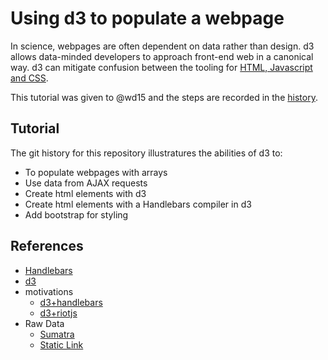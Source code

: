 # Using d3 to populate a webpage

In science, webpages are often dependent on data rather than design.  d3 allows data-minded developers to 
approach front-end web in a canonical way.  d3 can mitigate confusion between the tooling for [HTML, Javascript and CSS](http://bl.ocks.org/tonyfast/raw/b31c109a74e697ce1cfe/).

This tutorial was given to @wd15 and the steps are recorded in the [history](https://github.com/tonyfast/d3-dom-tutorial/commits).

## Tutorial

The git history for this repository illustratures the abilities of d3 to:

* To populate webpages with arrays
* Use data from AJAX requests
* Create html elements with d3
* Create html elements with a Handlebars compiler in d3
* Add bootstrap for styling

## References

* [Handlebars](handlebarsjs.com)
* [d3](d3js.org)
* motivations
  * [d3+handlebars](http://bl.ocks.org/tonyfast/2fb83e94a3b487a283e5)
  * [d3+riotjs](http://bl.ocks.org/tonyfast/c8300e62c3d5d4c7ff95)
* Raw Data
  * [Sumatra](http://neuralensemble.org/sumatra/)
  * [Static Link](http://bl.ocks.org/tonyfast/3dd2b3bff4979df9e80a)
